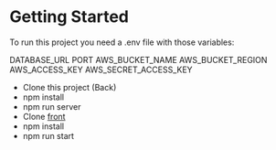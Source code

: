 # Getting Started

To run this project you need a .env file with those variables:

DATABASE_URL
PORT
AWS_BUCKET_NAME
AWS_BUCKET_REGION
AWS_ACCESS_KEY
AWS_SECRET_ACCESS_KEY

- Clone this project (Back)
- npm install
- npm run server
- Clone [front](https://github.com/yoannesbourg/Product-catalog-front)
- npm install
- npm run start
